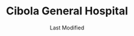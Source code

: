 ---
layout: location-page
date: Last Modified
description: "Local COVID-19 testing is available at Cibola General Hospital in Grants, New Mexico, USA."
permalink: "locations/new-mexico/grants/cibola-general-hospital/"
tags:
  - locations
  - new-mexico
title: Cibola General Hospital
uniqueName: cibola-general-hospital
state: New Mexico
stateAbbr: NM
hood: "Cibola"
address: "1016 Roosevelt Ave"
city: "Grants"
zip: "87020"
zipsNearby: "87005 87007 87311 87312 87347 87313 87014 87315 87316 87301 87302 87305 87310 87317 87326 87375 87020 87021 87022 87026 87038 87040 87045 87321 87357 87322 87034 87049 87051 87323 87365 87327" 
mapUrl: "http://maps.apple.com/?q=Cibola+General+Hospital&address=1016+Roosevelt+Ave,Grants,New+Mexico,87020"
locationType: Walk-in
phone: "505-287-4446"
website: "https://cibolahospital.com"
onlineBooking: undefined
closed: undefined
closedUpdate: April 22nd, 2020
notes: "By appointment only. Requires phone screen."
days: Contact for hours of operation.
ctaMessage: Learn more
ctaUrl: "https://cibolahospital.com"
---